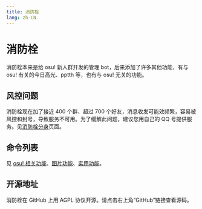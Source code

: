 ```yaml
---
title: 消防栓
lang: zh-CN
---
```


# 消防栓
消防栓本来是给 osu! 新人群开发的管理 bot，后来添加了许多其他功能，有与 osu! 有关的今日高光、pptth 等，也有与 osu! 无关的功能。

## 风控问题
消防栓现在加了接近 400 个群、超过 700 个好友，消息收发可能效频繁，容易被风控和封号，导致服务不可用。为了缓解此问题，建议您用自己的 QQ 号提供服务。见[消防栓分身](fenshen/)页面。

## 命令列表
见 [osu! 相关功能](https://github.com/b11p/OsuQqBotForNewbieGroup/wiki/osu!-%E7%9B%B8%E5%85%B3%E5%8A%9F%E8%83%BD)、[图片功能](https://github.com/b11p/OsuQqBotForNewbieGroup/wiki/%E5%9B%BE%E7%89%87%E5%8A%9F%E8%83%BD)、[实用功能](https://github.com/b11p/OsuQqBotForNewbieGroup/wiki/%E5%AE%9E%E7%94%A8%E5%8A%9F%E8%83%BD)。

## 开源地址
消防栓在 GitHub 上用 AGPL 协议开源。请点击右上角“GitHub”链接查看源码。